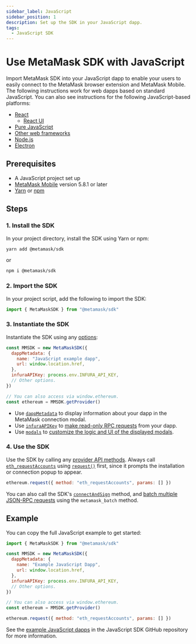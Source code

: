 ```yaml
---
sidebar_label: JavaScript
sidebar_position: 1
description: Set up the SDK in your JavaScript dapp.
tags:
  - JavaScript SDK
---
```


# Use MetaMask SDK with JavaScript

Import MetaMask SDK into your JavaScript dapp to enable your
users to easily connect to the MetaMask browser extension and MetaMask Mobile.
The following instructions work for web dapps based on standard JavaScript.
You can also see instructions for the following JavaScript-based platforms:

- [React](react/index.md)
  - [React UI](react/react-ui.md)
- [Pure JavaScript](pure-js.md)
- [Other web frameworks](other-web-frameworks.md)
- [Node.js](nodejs.md)
- [Electron](electron.md)

## Prerequisites

- A JavaScript project set up
- [MetaMask Mobile](https://github.com/MetaMask/metamask-mobile) version 5.8.1 or later
- [Yarn](https://yarnpkg.com/getting-started/install) or
  [npm](https://docs.npmjs.com/downloading-and-installing-node-js-and-npm)

## Steps

### 1. Install the SDK

In your project directory, install the SDK using Yarn or npm:

```bash
yarn add @metamask/sdk
```

or

```bash
npm i @metamask/sdk
```

### 2. Import the SDK

In your project script, add the following to import the SDK:

```javascript title="index.js"
import { MetaMaskSDK } from "@metamask/sdk"
```

### 3. Instantiate the SDK

Instantiate the SDK using any [options](../../../reference/sdk-js-options.md):

```javascript title="index.js"
const MMSDK = new MetaMaskSDK({
  dappMetadata: {
    name: "JavaScript example dapp",
    url: window.location.href,
  },
  infuraAPIKey: process.env.INFURA_API_KEY,
  // Other options.
})

// You can also access via window.ethereum.
const ethereum = MMSDK.getProvider()
```

- Use [`dappMetadata`](../../../reference/sdk-js-options.md#dappmetadata) to display information
  about your dapp in the MetaMask connection modal.
- Use [`infuraAPIKey`](../../../reference/sdk-js-options.md#infuraapikey) to
  [make read-only RPC requests](../../../how-to/javascript/make-read-only-requests.md) from your dapp.
- Use [`modals`](../../../reference/sdk-js-options.md#modals) to [customize the logic and UI of
  the displayed modals](../../../how-to/javascript/display/custom-modals.md).

### 4. Use the SDK

Use the SDK by calling any [provider API methods](../../../reference/provider-api.md).
Always call [`eth_requestAccounts`](/wallet/reference/json-rpc-methods/eth_requestaccounts) using
[`request()`](../../../reference/provider-api.md#request) first, since it
prompts the installation or connection popup to appear.

```javascript
ethereum.request({ method: "eth_requestAccounts", params: [] })
```

You can also call the SDK's [`connectAndSign`](../../../how-to/javascript/sign-data/connect-and-sign.md) method, and
[batch multiple JSON-RPC requests](../../../how-to/javascript/batch-json-rpc-requests.md) using the `metamask_batch` method.

## Example

You can copy the full JavaScript example to get started:

```javascript title="index.js"
import { MetaMaskSDK } from "@metamask/sdk"

const MMSDK = new MetaMaskSDK({
  dappMetadata: {
    name: "Example JavaScript Dapp",
    url: window.location.href,
  },
  infuraAPIKey: process.env.INFURA_API_KEY,
  // Other options.
})

// You can also access via window.ethereum.
const ethereum = MMSDK.getProvider()

ethereum.request({ method: "eth_requestAccounts", params: [] })
```

See the [example JavaScript dapps](https://github.com/MetaMask/metamask-sdk/tree/main/packages/examples)
in the JavaScript SDK GitHub repository for more information.
